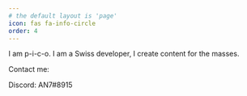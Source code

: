 ```yaml
---
# the default layout is 'page'
icon: fas fa-info-circle
order: 4
---
```

I am p-i-c-o. I am a Swiss developer, I create content for the masses.

Contact me:

Discord: AN7#8915
